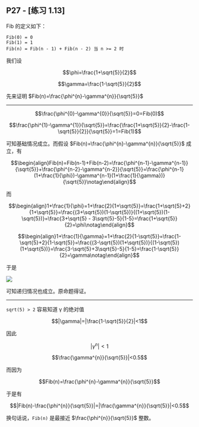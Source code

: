 ## P27 - [练习 1.13]

Fib 的定义如下：

```
Fib(0) = 0
Fib(1) = 1
Fib(n) = Fib(n - 1) + Fib(n - 2) 当 n >= 2 时
```

我们设

$$\phi=\frac{1+\sqrt{5}}{2}$$

$$\gamma=\frac{1-\sqrt{5}}{2}$$

先来证明 $Fib(n)=\frac{\phi^{n}-\gamma^{n}}{\sqrt{5}}$

--------

$$\frac{\phi^{0}-\gamma^{0}}{\sqrt{5}}=0=Fib(0)$$

$$\frac{\phi^{1}-\gamma^{1}}{\sqrt{5}}=\frac{\frac{1+\sqrt{5}}{2}-\frac{1-\sqrt{5}}{2}}{\sqrt{5}}=1=Fib(1)$$

可知基础情况成立。而假设 $Fib(n)=\frac{\phi^{n}-\gamma^{n}}{\sqrt{5}}$ 成立，有

$$\begin{align}Fib(n)=Fib(n-1)+Fib(n-2)=\frac{\phi^{n-1}-\gamma^{n-1}}{\sqrt{5}}+\frac{\phi^{n-2}-\gamma^{n-2}}{\sqrt{5}}=\frac{\phi^{n-1}(1+\frac{1}{\phi})-\gamma^{n-1}(1+\frac{1}{\gamma})}{\sqrt{5}}\notag\end{align}$$

而

$$\begin{align}1+\frac{1}{\phi}=1+\frac{2}{1+\sqrt{5}}=\frac{1+\sqrt{5}+2}{1+\sqrt{5}}=\frac{(3+\sqrt{5})(1-\sqrt{5})}{(1+\sqrt{5})(1-\sqrt{5})}=\frac{3+\sqrt{5} - 3\sqrt{5}-5}{1-5}=\frac{1+\sqrt{5}}{2}=\phi\notag\end{align}$$

$$\begin{align}1+\frac{1}{\gamma}=1+\frac{2}{1-\sqrt{5}}=\frac{1-\sqrt{5}+2}{1-\sqrt{5}}=\frac{(3-\sqrt{5})(1+\sqrt{5})}{(1-\sqrt{5})(1+\sqrt{5})}=\frac{3-\sqrt{5}+3\sqrt{5}-5}{1-5}=\frac{1-\sqrt{5}}{2}=\gamma\notag\end{align}$$

于是

<img src="http://latex.codecogs.com/svg.latex?Fib(n)=\frac{\phi^{n-1}(1+\frac{1}{\phi})-\gamma^{n-1}(1+\frac{1}{\gamma})}{\sqrt{5}}=\frac{\phi^{n-1}\phi-\gamma^{n-1}\gamma}{\sqrt{5}}=\frac{\phi^{n}-\gamma^{n}}{\sqrt{5}} "/>

可知递归情况也成立。原命题得证。

-----------

`sqrt(5) > 2` 容易知道 γ 的绝对值

$$|\gamma|=|\frac{1-\sqrt{5}}{2}|<1$$

因此

$$|\gamma^{n}|<1$$

$$\frac{\gamma^{n}}{\sqrt{5}}|<0.5$$

而因为

$$Fib(n)=\frac{\phi^{n}-\gamma^{n}}{\sqrt{5}}$$

于是有

$$|Fib(n)-\frac{\phi^{n}}{\sqrt{5}}|=|\frac{\gamma^{n}}{\sqrt{5}}|<0.5$$

换句话说，`Fib(n)` 是最接近 $\frac{\phi^{n}}{\sqrt{5}}$ 整数。





